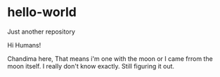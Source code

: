 # hello-world
Just another repository

Hi Humans!

Chandima here, That means i'm one with the moon or I came frrom the moon itself. 
I really don't know exactly. Still figuring it out.
